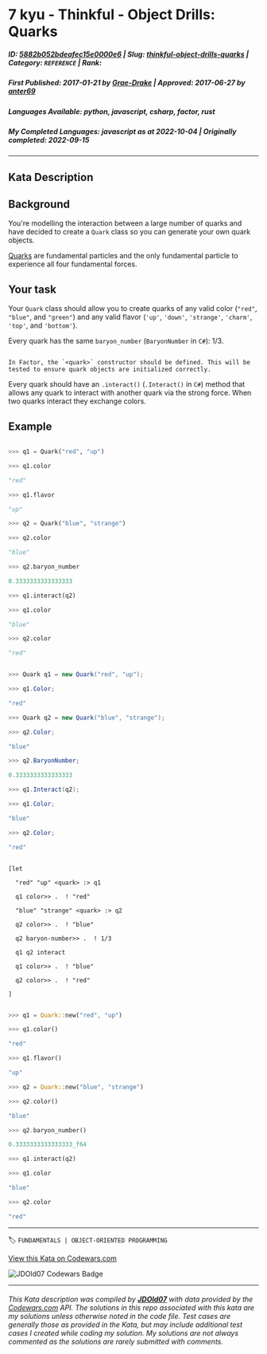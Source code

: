 # 7 kyu - Thinkful - Object Drills: Quarks

##### **ID**: [5882b052bdeafec15e0000e6](https://www.codewars.com/kata/5882b052bdeafec15e0000e6) | **Slug**: [thinkful-object-drills-quarks](https://www.codewars.com/kata/5882b052bdeafec15e0000e6) | **Category**: `REFERENCE` | **Rank**: <span style="color:white">7 kyu</span>

##### **First Published**: 2017-01-21 ***by*** [Grae-Drake](https://www.codewars.com/users/Grae-Drake) | **Approved**: 2017-06-27 ***by*** [anter69](https://www.codewars.com/users/anter69)

##### **Languages Available**: python, javascript, csharp, factor, rust

##### **My Completed Languages**: javascript ***as at*** 2022-10-04 | **Originally completed**: 2022-09-15

---

## Kata Description


## Background



You're modelling the interaction between a large number of quarks and have decided to create a `Quark` class so you can generate your own quark objects.



[Quarks](https://en.wikipedia.org/wiki/Quark) are fundamental particles and the only fundamental particle to experience all four fundamental forces.



## Your task



Your `Quark` class should allow you to create quarks of any valid color (`"red"`, `"blue"`, and `"green"`) and any valid flavor (`'up'`, `'down'`, `'strange'`, `'charm'`, `'top'`, and `'bottom'`).



Every quark has the same `baryon_number` (`BaryonNumber` in `C#`): 1/3.



```if:factor

In Factor, the `<quark>` constructor should be defined. This will be tested to ensure quark objects are initialized correctly.

```



Every quark should have an `.interact()` (`.Interact()` in `C#`) method that allows any quark to interact with another quark via the strong force. When two quarks interact they exchange colors.



## Example



```python

>>> q1 = Quark("red", "up")

>>> q1.color

"red"

>>> q1.flavor

"up"

>>> q2 = Quark("blue", "strange")

>>> q2.color

"blue"

>>> q2.baryon_number

0.3333333333333333

>>> q1.interact(q2)

>>> q1.color

"blue"

>>> q2.color

"red"

```

```csharp

>>> Quark q1 = new Quark("red", "up");

>>> q1.Color;

"red"

>>> Quark q2 = new Quark("blue", "strange");

>>> q2.Color;

"blue"

>>> q2.BaryonNumber;

0.3333333333333333

>>> q1.Interact(q2);

>>> q1.Color;

"blue"

>>> q2.Color;

"red"

```

```factor

[let

  "red" "up" <quark> :> q1

  q1 color>> .  ! "red"

  "blue" "strange" <quark> :> q2

  q2 color>> .  ! "blue"

  q2 baryon-number>> .  ! 1/3

  q1 q2 interact

  q1 color>> .  ! "blue"

  q2 color>> .  ! "red"

]

```

```rust

>>> q1 = Quark::new("red", "up")

>>> q1.color()

"red"

>>> q1.flavor()

"up"

>>> q2 = Quark::new("blue", "strange")

>>> q2.color()

"blue"

>>> q2.baryon_number()

0.3333333333333333_f64

>>> q1.interact(q2)

>>> q1.color

"blue"

>>> q2.color

"red"

```

---


🏷 `FUNDAMENTALS | OBJECT-ORIENTED PROGRAMMING`


[View this Kata on Codewars.com](https://www.codewars.com/kata/5882b052bdeafec15e0000e6)

![](https://www.codewars.com/users/jdold07/badges/large "JDOld07 Codewars Badge")

---

###### *This Kata description was compiled by [**JDOld07**](https://tpstech.dev) with data provided by the [Codewars.com](https://www.codewars.com) API.  The solutions in this repo associated with this kata are my solutions unless otherwise noted in the code file.  Test cases are generally those as provided in the Kata, but may include additional test cases I created while coding my solution.  My solutions are not always commented as the solutions are rarely submitted with comments.*
